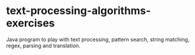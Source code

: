 # text-processing-algorithms-exercises
Java program to play with text processing, pattern search, string matching, regex, parsing and translation.
